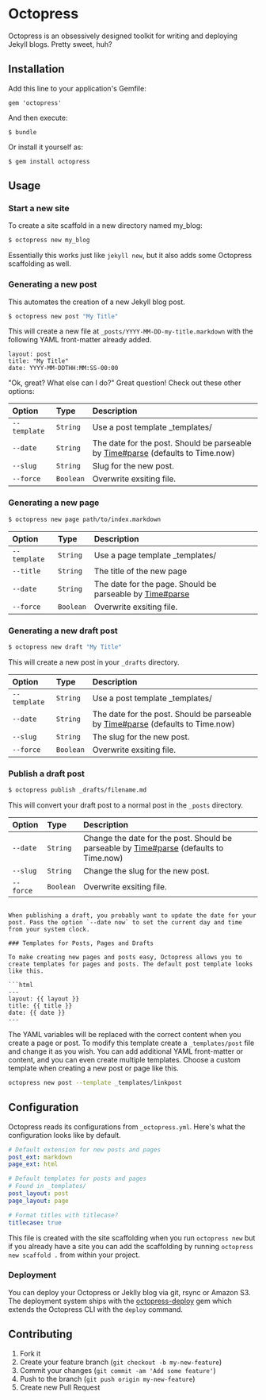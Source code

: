 # Octopress

Octopress is an obsessively designed toolkit for writing and deploying Jekyll
blogs. Pretty sweet, huh?

## Installation

Add this line to your application's Gemfile:

    gem 'octopress'

And then execute:

    $ bundle

Or install it yourself as:

    $ gem install octopress

## Usage

### Start a new site

To create a site scaffold in a new directory named my_blog:

```bash
$ octopress new my_blog
```

Essentially this works just like `jekyll new`, but it also adds some Octopress scaffolding as well.

### Generating a new post

This automates the creation of a new Jekyll blog post.

```bash
$ octopress new post "My Title"
```

This will create a new file at `_posts/YYYY-MM-DD-my-title.markdown` with the following YAML front-matter already added.

```
layout: post
title: "My Title"
date: YYYY-MM-DDTHH:MM:SS-00:00
```

"Ok, great? What else can I do?" Great question! Check out these other options:

| Option         | Type     | Description |
|:---------------|:---------|:------------|
| `--template`   | `String` | Use a post template _templates/<file> |
| `--date`       | `String` | The date for the post. Should be parseable by [Time#parse](http://ruby-doc.org/stdlib-2.1.0/libdoc/time/rdoc/Time.html#method-i-parse) (defaults to Time.now) |
| `--slug`       | `String` | Slug for the new post. |
| `--force`      | `Boolean`| Overwrite exsiting file.   |

### Generating a new page

```bash
$ octopress new page path/to/index.markdown
```

| Option         | Type     | Description |
|:---------------|:---------|:------------|
| `--template`   | `String` | Use a page template _templates/<file> |
| `--title`      | `String` | The title of the new page |
| `--date`       | `String` | The date for the page. Should be parseable by [Time#parse](http://ruby-doc.org/stdlib-2.1.0/libdoc/time/rdoc/Time.html#method-i-parse) |
| `--force`      | `Boolean`| Overwrite exsiting file.   |

### Generating a new draft post

```bash
$ octopress new draft "My Title"
```

This will create a new post in your `_drafts` directory.

| Option         | Type     | Description |
|:---------------|:---------|:------------|
| `--template`   | `String` | Use a post template _templates/<file> |
| `--date`       | `String` | The date for the post. Should be parseable by [Time#parse](http://ruby-doc.org/stdlib-2.1.0/libdoc/time/rdoc/Time.html#method-i-parse) (defaults to Time.now) |
| `--slug`       | `String` | The slug for the new post. |
| `--force`      | `Boolean`| Overwrite exsiting file.   |

### Publish a draft post

```bash
$ octopress publish _drafts/filename.md
```

This will convert your draft post to a normal post in the `_posts` directory.

| Option         | Type     | Description |
|:---------------|:---------|:------------|
| `--date`       | `String` | Change the date for the post. Should be parseable by [Time#parse](http://ruby-doc.org/stdlib-2.1.0/libdoc/time/rdoc/Time.html#method-i-parse) (defaults to Time.now) |
| `--slug`       | `String` | Change the slug for the new post. |
| `--force`      | `Boolean`| Overwrite exsiting file.   |
```

When publishing a draft, you probably want to update the date for your post. Pass the option `--date now` to set the current day and time from your system clock.

### Templates for Posts, Pages and Drafts

To make creating new pages and posts easy, Octopress allows you to create templates for pages and posts. The default post template looks like this.

```html
---
layout: {{ layout }}
title: {{ title }}
date: {{ date }}
---

```

The YAML variables will be replaced with the correct content when you create a page or post. To modify this template create a `_templates/post` file and change it as you wish. You can add additional YAML front-matter or content, and you can even create multiple templates. Choose a custom template when creating a new post or page like this.

```sh
octopress new post --template _templates/linkpost
```

## Configuration

Octopress reads its configurations from `_octopress.yml`. Here's what the configuration looks like by default.

```yaml
# Default extension for new posts and pages
post_ext: markdown
page_ext: html

# Default templates for posts and pages
# Found in _templates/
post_layout: post
page_layout: page

# Format titles with titlecase?
titlecase: true
```

This file is created with the site scaffolding when you run `octopress new` but if you already have a site you can add the scaffolding by running `octopress new scaffold .` from within your project.

### Deployment

You can deploy your Octopress or Jeklly blog via git, rsync or Amazon S3. The deployment system ships with the [octopress-deploy][] gem which extends the Octopress CLI with the `deploy` command.

[octopress-deploy]: https://github.com/octopress/deploy

## Contributing

1. Fork it
2. Create your feature branch (`git checkout -b my-new-feature`)
3. Commit your changes (`git commit -am 'Add some feature'`)
4. Push to the branch (`git push origin my-new-feature`)
5. Create new Pull Request
